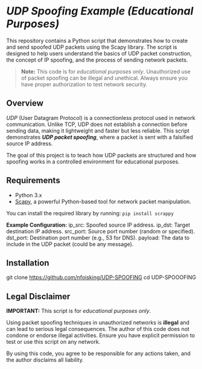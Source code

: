 # <i>UDP Spoofing Example (Educational Purposes)</i>

This repository contains a Python script that demonstrates how to create and send spoofed UDP packets using the Scapy library. The script is designed to help users understand the basics of UDP packet construction, the concept of IP spoofing, and the process of sending network packets.

> <b>Note:</b> This code is for <i>educational purposes only</i>. Unauthorized use of packet spoofing can be illegal and unethical. Always ensure you have proper authorization to test network security.

## <b>Overview</b>

<i>UDP</i> (User Datagram Protocol) is a connectionless protocol used in network communication. Unlike TCP, UDP does not establish a connection before sending data, making it lightweight and faster but less reliable. This script demonstrates <b><i>UDP packet spoofing</i></b>, where a packet is sent with a falsified source IP address.

The goal of this project is to teach how UDP packets are structured and how spoofing works in a controlled environment for educational purposes.

## <b>Requirements</b>

- Python 3.x
- [Scapy](https://scapy.net/), a powerful Python-based tool for network packet manipulation.

You can install the required library by running:
```pip install scrappy```

<b>Example Configuration:</b>
ip_src: Spoofed source IP address.
ip_dst: Target destination IP address.
src_port: Source port number (random or specified).
dst_port: Destination port number (e.g., 53 for DNS).
payload: The data to include in the UDP packet (could be any message).

## <b>Installation</b>
git clone https://github.com/nfoisking/UDP-SPOOFING
cd UDP-SPOOOFING

## <b>Legal Disclaimer</b>
<b>IMPORTANT:</b> This script is for <i>educational purposes only</i>.

Using packet spoofing techniques in unauthorized networks is <b>illegal</b> and can lead to serious legal consequences. The author of this code does not condone or endorse illegal activities. Ensure you have explicit permission to test or use this script on any network.

By using this code, you agree to be responsible for any actions taken, and the author disclaims all liability.
